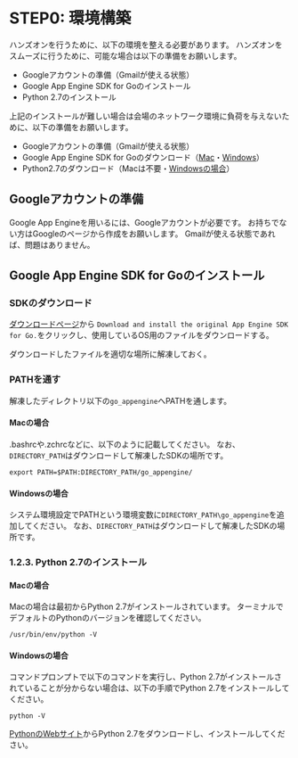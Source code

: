 # STEP0: 環境構築

ハンズオンを行うために、以下の環境を整える必要があります。
ハンズオンをスムーズに行うために、可能な場合は以下の準備をお願いします。

* Googleアカウントの準備（Gmailが使える状態）
* Google App Engine SDK for Goのインストール
* Python 2.7のインストール

上記のインストールが難しい場合は会場のネットワーク環境に負荷を与えないために、以下の準備をお願いします。

* Googleアカウントの準備（Gmailが使える状態）
* Google App Engine SDK for Goのダウンロード（[Mac](https://storage.googleapis.com/appengine-sdks/featured/go_appengine_sdk_darwin_amd64-1.9.62.zip)・[Windows](https://storage.googleapis.com/appengine-sdks/featured/go_appengine_sdk_windows_amd64-1.9.62.zip)）
* Python2.7のダウンロード（Macは不要・[Windowsの場合](https://www.python.org/ftp/python/2.7.4/python-2.7.4.msi)）

## Googleアカウントの準備

Google App Engineを用いるには、Googleアカウントが必要です。
お持ちでない方はGoogleのページから作成をお願いします。
Gmailが使える状態であれば、問題はありません。

## Google App Engine SDK for Goのインストール

### SDKのダウンロード

[ダウンロードページ](https://cloud.google.com/appengine/docs/standard/go/download)から
`Download and install the original App Engine SDK for Go.`をクリックし、使用しているOS用のファイルをダウンロードする。

ダウンロードしたファイルを適切な場所に解凍しておく。

### PATHを通す

解凍したディレクトリ以下の`go_appengine`へPATHを通します。

#### Macの場合
.bashrcや.zchrcなどに、以下のように記載してください。
なお、`DIRECTORY_PATH`はダウンロードして解凍したSDKの場所です。

```
export PATH=$PATH:DIRECTORY_PATH/go_appengine/
```

#### Windowsの場合

システム環境設定でPATHという環境変数に`DIRECTORY_PATH\go_appengine`を追加してください。
なお、`DIRECTORY_PATH`はダウンロードして解凍したSDKの場所です。

### 1.2.3. Python 2.7のインストール

#### Macの場合

Macの場合は最初からPython 2.7がインストールされています。
ターミナルでデフォルトのPythonのバージョンを確認してください。

```
/usr/bin/env/python -V
```

#### Windowsの場合

コマンドプロンプトで以下のコマンドを実行し、Python 2.7がインストールされていることが分からない場合は、以下の手順でPython 2.7をインストールしてください。

```
python -V
```

[PythonのWebサイト](https://www.python.org/download/releases/2.7.4)からPython 2.7をダウンロードし、インストールしてください。
